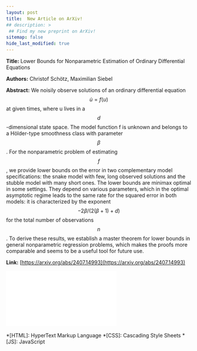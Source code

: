 ```yaml
---
layout: post
title:  New Article on ArXiv! 
## description: >
 ## Find my new preprint on ArXiv!
sitemap: false
hide_last_modified: true
---
```

**Title:** Lower Bounds for Nonparametric Estimation of Ordinary Differential Equations

**Authors:** Christof Schötz, Maximilian Siebel

**Abstract:** We noisily observe solutions of an ordinary differential equation $$\dot{u}=f(u)$$ at given times, where u lives in a $$d$$-dimensional state space. The model function f is unknown and belongs to a Hölder-type smoothness class with parameter $$\beta$$. For the nonparametric problem of estimating $$f$$, we provide lower bounds on the error in two complementary model specifications: the snake model with few, long observed solutions and the stubble model with many short ones. The lower bounds are minimax optimal in some settings. They depend on various parameters, which in the optimal asymptotic regime leads to the same rate for the squared error in both models: it is characterized by the exponent $$−2\beta/(2(\beta+1)+d)$$ for the total number of observations $$n$$. To derive these results, we establish a master theorem for lower bounds in general nonparametric regression problems, which makes the proofs more comparable and seems to be a useful tool for future use.

**Link:** [https://arxiv.org/abs/2407.14993](https://arxiv.org/abs/2407.14993)

![200x200](../../assets/img/blog/RegODE/snake_data_paper.pdf)

*[HTML]: HyperText Markup Language
*[CSS]: Cascading Style Sheets
*[JS]: JavaScript
